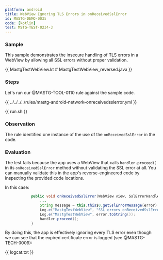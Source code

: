 ```yaml
---
platform: android
title: WebView Ignoring TLS Errors in onReceivedSslError
id: MASTG-DEMO-0035
code: [kotlin]
test: MSTG-TEST-0234-3
---
```


### Sample

This sample demonstrates the insecure handling of TLS errors in a WebView by allowing all SSL errors without proper validation.

{{ MastgTestWebView.kt # MastgTestWebView_reversed.java }}

### Steps

Let's run our @MASTG-TOOL-0110 rule against the sample code.

{{ ../../../../rules/mastg-android-network-onreceivedsslerror.yml }}

{{ run.sh }}

### Observation

The rule identified one instance of the use of the `onReceivedSslError` in the code.

### Evaluation

The test fails because the app uses a WebView that calls `handler.proceed()` in its `onReceivedSslError` method without validating the SSL error at all. You can manually validate this in the app's reverse-engineered code by inspecting the provided code locations.

In this case:

```java
            public void onReceivedSslError(WebView view, SslErrorHandler handler, SslError error) {
                ...
                String message = this.this$0.getSslErrorMessage(error);
                Log.e("MastgTestWebView", "SSL errors onReceivedSslError: " + message);
                Log.e("MastgTestWebView", error.toString());
                handler.proceed();
            }
```

By doing this, the app is effectively ignoring every TLS error even though we can see that the expired certificate error is logged (see @MASTG-TECH-0009):

{{ logcat.txt }}
